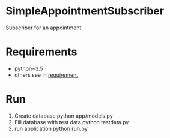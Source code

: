 # SimpleAppointmentSubscriber
Subscriber for an appointment.

# Requirements
* python=3.5
* others see in [requirement](requirements.txt)

# Run
1. Create database
  python app/models.py
2. Fill database with test data
  python testdata.py
3. run application
  python run.py
